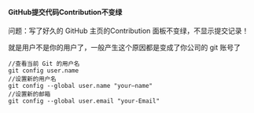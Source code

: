 #### GitHub提交代码Contribution不变绿

问题：写了好久的 GitHub 主页的Contribution 面板不变绿，不显示提交记录！

就是用户不是你的用户了，一般产生这个原因都是变成了你公司的 git 账号了

```shell
//查看当前 Git 的用户名
git config user.name
//设置新的用户名
git config --global user.name "your—name"
//设置新的邮箱
git config --global user.email "your-Email"
```

